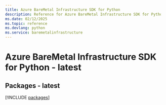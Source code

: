 ```yaml
---
title: Azure BareMetal Infrastructure SDK for Python
description: Reference for Azure BareMetal Infrastructure SDK for Python
ms.date: 02/12/2025
ms.topic: reference
ms.devlang: python
ms.service: baremetalinfrastructure
---
```

# Azure BareMetal Infrastructure SDK for Python - latest
## Packages - latest
[!INCLUDE [packages](baremetal-infrastructure-index.md)]